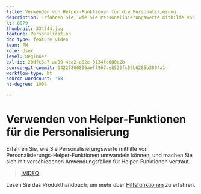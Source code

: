 ```yaml
---
title: Verwenden von Helper-Funktionen für die Personalisierung
description: Erfahren Sie, wie Sie Personalisierungswerte mithilfe von Personalisierungs-Helper-Funktionen umwandeln können, und machen Sie sich mit verschiedenen Anwendungsfällen für Helper-Funktionen vertraut.
kt: 8079
thumbnail: 334244.jpg
feature: Personalization
doc-type: feature video
team: PM
role: User
level: Beginner
exl-id: 20dfc3a7-aa09-4ca2-a02e-3134fd680e2b
source-git-commit: 0422f806896aeff967ce8526fc52b6265b2804a1
workflow-type: ht
source-wordcount: '68'
ht-degree: 100%

---
```


# Verwenden von Helper-Funktionen für die Personalisierung

Erfahren Sie, wie Sie Personalisierungswerte mithilfe von Personalisierungs-Helper-Funktionen umwandeln können, und machen Sie sich mit verschiedenen Anwendungsfällen für Helper-Funktionen vertraut.

>[!VIDEO](https://video.tv.adobe.com/v/334244?quality=12)

Lesen Sie das Produkthandbuch, um mehr über [Hilfsfunktionen](https://experienceleague.adobe.com/docs/journey-optimizer/using/personalized-dynamic-content/personalization/build-expressions/functions/functions.html?lang=de) zu erfahren.
